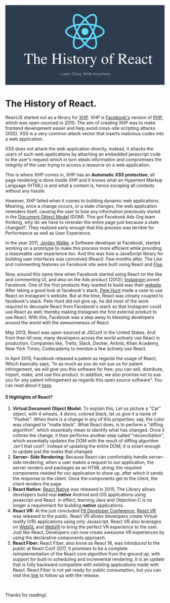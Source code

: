 

![React_banner](/images/react_banner.png)

# The History of React.

ReactJS started out as a library for [XHP](https://web.facebook.com/notes/facebook-engineering/xhp-a-new-way-to-write-php/294003943919/?_rdc=1&_rdr). XHP is [Facebook's](https://www.facebook.com) version of [PHP](http://php.net/manual/en/intro-whatis.php), which was open-sourced in 2010. The aim of creating XHP was to make frontend development easier and help avoid cross-site scripting attacks (XSS). XSS is a very common attack vector that inserts malicious codes into a web application. 

XSS does not attack the web application directly, instead, it attacks the users of such web applications by attaching an embedded javascript code to the user's request which in turn steals information and compromises the integrity of the user trying to access a resource on a web application. 

This is where XHP comes in, XHP has an **Automatic XSS protection**;  all page rendering is done inside XHP and it knows what an Hypertext Markup Language (HTML) is and what a context is, hence escaping all contexts without any hassle. 

However, XHP failed when it comes to building dynamic web applications. Meaning, once a change occurs, or a state changes, the web application rerenders itself, causing the user to lose any information previously stored in the [Document Object Model](https://www.w3.org/TR/DOM-Level-2-Core/introduction.html) (DOM). This got Facebook Ads Org team thinking, why do we have to rerender the entire page just because a state changed?. They realized early enough that this process was terrible for Performance as well as User Experience. 

In the year 2011, [Jordan Walke](https://twitter.com/jordwalke), a Software developer at Facebook, started working on a prototype to make this process more efficient while providing a reasonable user experience too. And this was how a JavaScript library for building user interfaces was conceived (React).  Few months after, The Like and commenting features on Facebook site were built using React and [Flux](https://facebook.github.io/flux/).

Now, around this same time when Facebook started using React on the like and commenting UI, and also on the Ads product (2012); [Instagram](https://www.instagram.com/) joined Facebook. One of the first products they wanted to build was their [website](https://www.instagram.com/). After taking a good look at facebook's stack,  [Pete Hunt](https://twitter.com/floydophone) made a case to use React on Instagram's website. But at the time, React was closely coupled to facebook's stack. Pete Hunt did not give up, he did most of the work required to decouple React from Facebook's stack so that Instagram could use React as well; thereby making Instagram the first external product to use React. With this, Facebook was a step away to blessing developers around the world with the awesomeness of React.

May 2013, React was open-sourced at JSConf in the United States. And from then till now, many developers across the world actively use React in production. Companies like, Trello, Slack, Docker, Airbnb, Khan Academy, New York Times, Codecademy to mention a few actively use React.

In April 2015, Facebook released a patent as regards the usage of React; Which basically says, "In as much as you do not sue us for patent infringement, we will give you this software for free; you can sell, distribute, import, make, and use this product. In addition, we also promise not to sue you for any patent infringement as regards this open source software". You can read about it [here](https://github.com/facebook/react/blob/master/PATENTS). 

#### 5 Highlights of React?

1. **Virtual Document Object Model:** To explain this, Let us picture a "Car" object, with 4 wheels, 4 doors, colored black, let us give it a name of "Pusher". When there is a change in any of this properties; say, the color was changed to "matte black". What React does, is to perform a "diffing algorithm", which essentially mean to identify what has changed. Once it notices the change, it then performs another step called "reconciliation", which essentially updates the DOM with the result of diffing algorithm .isn't that cool?. Instead of updating the entire DOM, it is smart enough to update just the nodes that changed.
2. **Server- Side Rendering:**  Because React can comfortably handle server-side rendering; when a user makes a request to our application, the server renders and packages as an HTML string; the required components needed for our application to show up, after which it sends the response to the client. Once the components get to the client, the client renders the page. 
3. **React Native:** [React Native](https://facebook.github.io/React-native/) was released in 2015, The Library allows developers build real ***native*** Andriod and iOS applications using javascript and React. In effect, learning Java and Objective-C is no longer a requirement for building ***native*** applications. 
4. **React VR:** At the just concluded [F8 Developer Conference](https://www.fbf8.com/), [React VR](https://facebook.github.io/React-vr/) was released to the public. React VR allows developers create Virtual reality (VR) applications using only Javascript. React VR also leverages on [WebGL](https://developer.mozilla.org/en-US/docs/Web/API/WebGL_API) and [WebVR](https://webvr.info/) to bring the perfect VR experience to the user. Just like React, Developers can now create awesome VR experiences by using the declarative components approach.
5. **React Fiber:** React Fiber, also know as React 16, was *introduced* to the public at React Conf 2017, It promises to be a complete reimplementation of the React core algorithm from the ground up, with support for built-in scheduling and incremental rendering. It is an update that is fully backward compatible with existing applications made with React. React Fiber is not yet ready for public consumption, but you can visit this [link](http://isfiberreadyyet.com/) to follow up with the release.

  ​

Thanks for reading!.